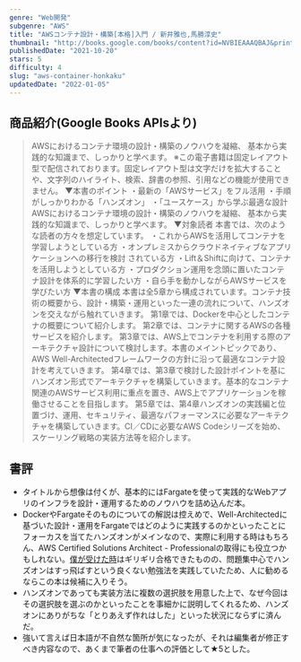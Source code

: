 ```yaml
---
genre: "Web開発"
subgenre: "AWS"
title: "AWSコンテナ設計・構築[本格]入門 / 新井雅也,馬勝淳史"
thumbnail: "http://books.google.com/books/content?id=NVBIEAAAQBAJ&printsec=frontcover&img=1&zoom=1&edge=curl&source=gbs_api"
publishedDate: "2021-10-20"
stars: 5
difficulty: 4
slug: "aws-container-honkaku"
updatedDate: "2022-01-05"
---
```


## 商品紹介(Google Books APIsより)

> AWSにおけるコンテナ環境の設計・構築のノウハウを凝縮、
> 基本から実践的な知識まで、しっかりと学べます。
> ※この電子書籍は固定レイアウト型で配信されております。固定レイアウト型は文字だけを拡大することや、文字列のハイライト、検索、辞書の参照、引用などの機能が使用できません。
> ▼本書のポイント
> ・最新の「AWSサービス」をフル活用
> ・手順がしっかりわかる「ハンズオン」
> ・「ユースケース」から学ぶ最適な設計
> AWSにおけるコンテナ環境の設計・構築のノウハウを凝縮、
> 基本から実践的な知識まで、しっかりと学べます。
> ▼対象読者
> 本書では、次のような読者の方々を想定しています。
> ・これからAWSを活用してコンテナを学習しようとしている方
> ・オンプレミスからクラウドネイティブなアプリケーションへの移行を検討
> されている方
> ・Lift＆Shiftに向けて、コンテナを活用しようとしている方
> ・プロダクション運用を念頭に置いたコンテナ設計を体系的に学習したい方
> ・自ら手を動かしながらAWSサービスを学びたい方
> ▼本書の構成
> 本書は全5章から構成されています。コンテナ技術の概要から、設計・構築・運用といった一連の流れについて、ハンズオンを交えながら触れていきます。
> 第1章では、Dockerを中心としたコンテナの概要について紹介します。
> 第2章では、コンテナに関するAWSの各種サービスを紹介します。
> 第3章では、AWS上でコンテナを利用する際のアーキテクチャ設計について検討します。本書のメイントピックであり、AWS
> Well-Architectedフレームワークの方針に沿って最適なコンテナ設計を考えていきます。
> 第4章では、第3章で検討した設計ポイントを基にハンズオン形式でアーキテクチャを構築していきます。基本的なコンテナ関連のAWSサービス利用に重点を置き、AWS上でアプリケーションを稼働させることを目指します。
> 第5章では、第4章ハンズオンの実践編と位置づけ、運用、セキュリティ、最適なパフォーマンスに必要なアーキテクチャを構築していきます。CI／CDに必要なAWS
> Codeシリーズを始め、スケーリング戦略の実装方法等を紹介します。

## 書評

- タイトルから想像は付くが、基本的にはFargateを使って実践的なWebアプリのインフラを設計・運用するためのノウハウを詰め込んだ本。
- DockerやFargateそのものについての解説は控えめで、Well-Architectedに基づいた設計・運用をFargateではどのように実践するのかといったことにフォーカスを当てたハンズオンがメインなので、実際に利用する時はもちろん、AWS Certified Solutions Architect - Professionalの取得にも役立つかもしれない。[僕が受けた時](https://qiita.com/takumi3488/items/4c7216a1d088b5d1e969)はギリギリ合格できたものの、問題集中心でハンズオンはすっ飛ばすという良くない勉強法を実践していたため、人に勧めるならこの本は候補に入りそう。
- ハンズオンであっても実装方法に複数の選択肢を用意した上で、なぜ今回はその選択肢を選ぶのかといったことを事細かに説明してくれるため、ハンズオンにありがちな「とりあえず作れはした」といった状況にならずに済んだ。
- 強いて言えば日本語が不自然な箇所が気になったが、それは編集者が修正すべき内容なので、あくまで筆者の仕事への評価として★5とした。